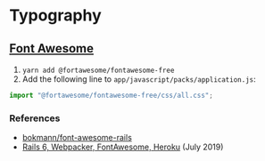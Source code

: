 # Typography

## [Font Awesome](https://fontawesome.com)

1. `yarn add @fortawesome/fontawesome-free`
1. Add the following line to `app/javascript/packs/application.js`:

```javascript
import "@fortawesome/fontawesome-free/css/all.css";
```

### References

* [bokmann/font-awesome-rails](https://github.com/bokmann/font-awesome-rails)
* [Rails 6, Webpacker, FontAwesome, Heroku](https://medium.com/@rodreegez/rails-6-webpacker-fontawesome-heroku-4cc0bf1705dd) (July 2019)
